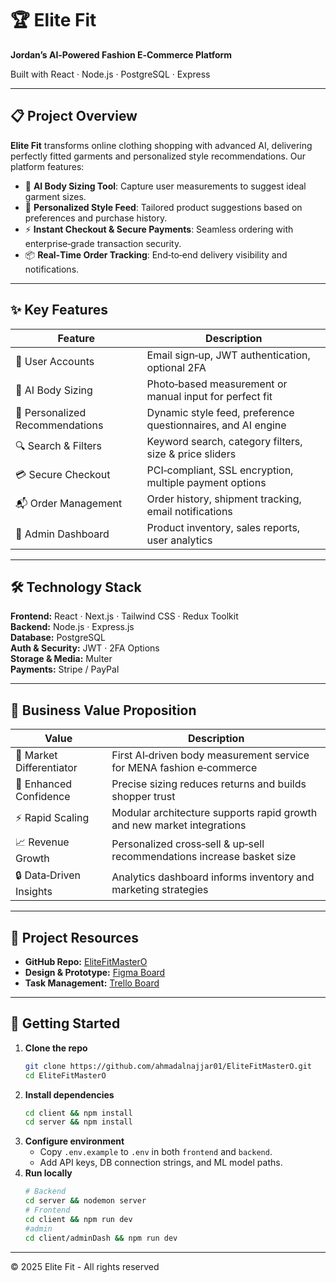 # 🏆 Elite Fit


**Jordan’s AI‑Powered Fashion E‑Commerce Platform**

Built with React · Node.js · PostgreSQL · Express

---

## 📋 Project Overview

**Elite Fit** transforms online clothing shopping with advanced AI, delivering perfectly fitted garments and personalized style recommendations. Our platform features:

- 👗 **AI Body Sizing Tool**: Capture user measurements to suggest ideal garment sizes.
- 🎨 **Personalized Style Feed**: Tailored product suggestions based on preferences and purchase history.
- ⚡ **Instant Checkout & Secure Payments**: Seamless ordering with enterprise‑grade transaction security.
- 📦 **Real‑Time Order Tracking**: End‑to‑end delivery visibility and notifications.

---

## ✨ Key Features

| Feature                       | Description                                                  |
| ----------------------------- | ------------------------------------------------------------ |
| 👤 User Accounts              | Email sign‑up, JWT authentication, optional 2FA              |
| 📏 AI Body Sizing             | Photo‑based measurement or manual input for perfect fit      |
| 🛒 Personalized Recommendations | Dynamic style feed, preference questionnaires, and AI engine |
| 🔍 Search & Filters           | Keyword search, category filters, size & price sliders       |
| 💳 Secure Checkout            | PCI‑compliant, SSL encryption, multiple payment options      |
| 📬 Order Management           | Order history, shipment tracking, email notifications        |
| 💼 Admin Dashboard            | Product inventory, sales reports, user analytics             |

---

## 🛠️ Technology Stack

**Frontend:** React · Next.js · Tailwind CSS · Redux Toolkit  
**Backend:** Node.js · Express.js  
**Database:** PostgreSQL  
**Auth & Security:** JWT · 2FA Options  
**Storage & Media:** Multer  
**Payments:** Stripe / PayPal

---

## 💼 Business Value Proposition

| Value                  | Description                                                            |
| ---------------------- | ---------------------------------------------------------------------- |
| 👑 Market Differentiator | First AI‑driven body measurement service for MENA fashion e‑commerce    |
| 🤝 Enhanced Confidence   | Precise sizing reduces returns and builds shopper trust                 |
| ⚡ Rapid Scaling         | Modular architecture supports rapid growth and new market integrations |
| 📈 Revenue Growth        | Personalized cross‑sell & up‑sell recommendations increase basket size  |
| 🔒 Data‑Driven Insights  | Analytics dashboard informs inventory and marketing strategies        |

---

## 🔗 Project Resources

- **GitHub Repo:** [EliteFitMasterO](https://github.com/ahmadalnajjar01/EliteFitMasterO)
- **Design & Prototype:** [Figma Board]([https://www.figma.com/design/55KZncNzTu1xf5Hy4gmtGb/Elitefit?node-id=0-1&p=f&t=kskFQLoSLOt3ut2q-0](https://www.figma.com/design/55KZncNzTu1xf5Hy4gmtGb/Elitefit?node-id=0-1&p=f&t=1W0wR7bNqpiJpMqT-0))
- **Task Management:** [Trello Board](https://trello.com/b/UkXEI35Z/elitefit)

---

## 🚀 Getting Started

1. **Clone the repo**
   ```bash
   git clone https://github.com/ahmadalnajjar01/EliteFitMasterO.git
   cd EliteFitMasterO
   ```
2. **Install dependencies**
   ```bash
   cd client && npm install
   cd server && npm install
   ```
3. **Configure environment**
   - Copy `.env.example` to `.env` in both `frontend` and `backend`.
   - Add API keys, DB connection strings, and ML model paths.
4. **Run locally**
   ```bash
   # Backend
   cd server && nodemon server
   # Frontend
   cd client && npm run dev
   #admin
   cd client/adminDash && npm run dev
   ```
---

© 2025 Elite Fit - All rights reserved

